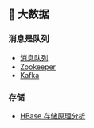 ## 🐘 大数据

### 消息是队列

- [消息队列](./BigData/消息队列.md)
- [Zookeeper](./BigData/Zookeeper.md)
- [Kafka](./BigData/Kafka.md)

### 存储

- [HBase 存储原理分析](./BigData/HBase%%存储原理分析.md)